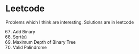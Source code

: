 # Leetcode
Problems which I think are interesting, Solutions are in leetcode  

67. Add Binary  
69. Sqrt(x)  
104. Maximum Depth of Binary Tree  
125. Valid Palindrome  


